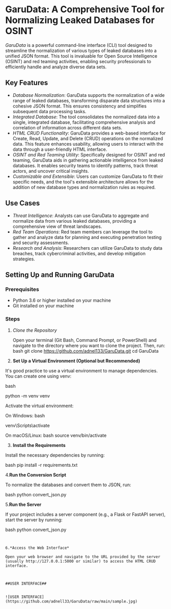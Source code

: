 # GaruData: A Comprehensive Tool for Normalizing Leaked Databases for OSINT

*GaruData* is a powerful command-line interface (CLI) tool designed to streamline the normalization of various types of leaked databases into a unified JSON format. This tool is invaluable for Open Source Intelligence (OSINT) and red teaming activities, enabling security professionals to efficiently handle and analyze diverse data sets.

## Key Features

- *Database Normalization*: GaruData supports the normalization of a wide range of leaked databases, transforming disparate data structures into a cohesive JSON format. This ensures consistency and simplifies subsequent data processing tasks.
- *Integrated Database*: The tool consolidates the normalized data into a single, integrated database, facilitating comprehensive analysis and correlation of information across different data sets.
- *HTML CRUD Functionality*: GaruData provides a web-based interface for Create, Read, Update, and Delete (CRUD) operations on the normalized data. This feature enhances usability, allowing users to interact with the data through a user-friendly HTML interface.
- *OSINT and Red Teaming Utility*: Specifically designed for OSINT and red teaming, GaruData aids in gathering actionable intelligence from leaked databases. It enables security teams to identify patterns, track threat actors, and uncover critical insights.
- *Customizable and Extensible*: Users can customize GaruData to fit their specific needs, and the tool's extensible architecture allows for the addition of new database types and normalization rules as required.

## Use Cases

- *Threat Intelligence*: Analysts can use GaruData to aggregate and normalize data from various leaked databases, providing a comprehensive view of threat landscapes.
- *Red Team Operations*: Red team members can leverage the tool to gather and analyze data for planning and executing penetration testing and security assessments.
- *Research and Analysis*: Researchers can utilize GaruData to study data breaches, track cybercriminal activities, and develop mitigation strategies.

## Setting Up and Running GaruData

### Prerequisites

- Python 3.6 or higher installed on your machine
- Git installed on your machine

### Steps

1. *Clone the Repository*

   Open your terminal (Git Bash, Command Prompt, or PowerShell) and navigate to the directory where you want to clone the project. Then, run:
   bash
   git clone https://github.com/adnel133/GaruData.git
   cd GaruData

2. **Set Up a Virtual Environment (Optional but Recommended)**

It's good practice to use a virtual environment to manage dependencies. You can create one using venv:

bash

python -m venv venv

Activate the virtual environment:

On Windows:
bash

venv\Scripts\activate

On macOS/Linux:
bash
source venv/bin/activate

3. **Install the Requirements**

Install the necessary dependencies by running:

bash
pip install -r requirements.txt


4.**Run the Conversion Script**

To normalize the databases and convert them to JSON, run:

bash
python convert_json.py

5.**Run the Server**

If your project includes a server component (e.g., a Flask or FastAPI server), start the server by running:

bash
 python convert_json.py
```


6.*Access the Web Interface*

Open your web browser and navigate to the URL provided by the server (usually http://127.0.0.1:5000 or similar) to access the HTML CRUD interface.



##USER INTERFACE##


![USER INTERFACE](https://github.com/adnell33/GaruData/raw/main/sample.jpg)
